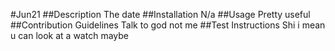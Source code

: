 #Jun21
##Description
 The date
##Installation
 N/a
##Usage
 Pretty useful
##Contribution Guidelines
 Talk to god not me
##Test Instructions
 Shi i mean u can look at a watch maybe

